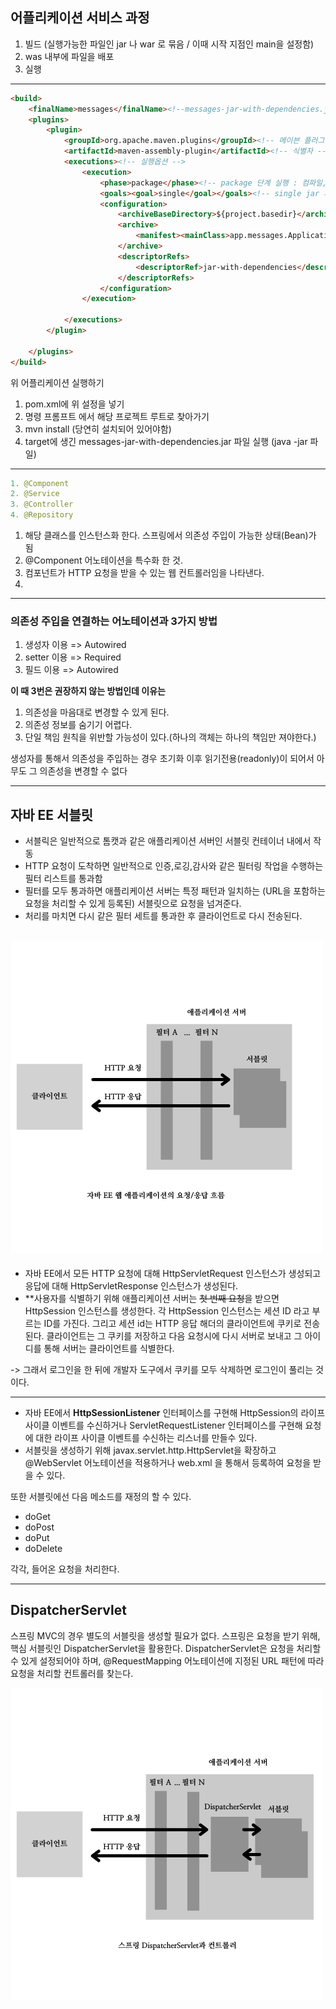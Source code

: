 어플리케이션 서비스 과정
-
1. 빌드 (실행가능한 파일인 jar 나 war 로 묶음 / 이때 시작 지점인 main을 설정함)
2. was 내부에 파일을 배포
3. 실행
---
```html
<build>
    <finalName>messages</finalName><!--messages-jar-with-dependencies.jar 이라는 파일 생성-->
    <plugins>
        <plugin>
            <groupId>org.apache.maven.plugins</groupId><!-- 메이븐 플러그인 사용 -->
            <artifactId>maven-assembly-plugin</artifactId><!-- 식별자 -->
            <executions><!-- 실행옵션 -->
                <execution>
                    <phase>package</phase><!-- package 단계 실행 : 컴파일, 테스트, 빌드를 수행하여 패키지 파일(jar나 war 같은 실행가능한 파일)을 생성한다. -->
                    <goals><goal>single</goal></goals><!-- single jar 파일로 생성하기 위한 옵션이다. -->
                    <configuration>
                        <archiveBaseDirectory>${project.basedir}</archiveBaseDirectory>
                        <archive>
                            <manifest><mainClass>app.messages.Application</mainClass></manifest><!-- 메인 클래스 위치 -->
                        </archive>
                        <descriptorRefs>
                            <descriptorRef>jar-with-dependencies</descriptorRef><!-- 뒤에 붙는 이름 jar-with-dependencies -->
                        </descriptorRefs>
                    </configuration>
                </execution>
    
            </executions>
        </plugin>
    
    </plugins>
</build>
```
위 어플리케이션 실행하기
1. pom.xml에 위 설정을 넣기
2. 명령 프롬프트 에서 해당 프로젝트 루트로 찾아가기
3. mvn install (당연히 설치되어 있어야함)
4. target에 생긴 messages-jar-with-dependencies.jar 파일 실행 (java -jar 파일)
---

```java
1. @Component
2. @Service
3. @Controller
4. @Repository
```
1. 해당 클래스를 인스턴스화 한다. 스프링에서 의존성 주입이 가능한 상태(Bean)가 됨
2. @Component 어노테이션을 특수화 한 것. 
3. 컴포넌트가 HTTP 요청을 받을 수 있는 웹 컨트롤러임을 나타낸다.
4. 
---
### 의존성 주입을 연결하는 어노테이션과 3가지 방법
1. 생성자 이용 => Autowired
2. setter 이용 => Required
3. 필드 이용 => Autowired

**이 때 3번은 권장하지 않는 방법인데 이유는**
1. 의존성을 마음대로 변경할 수 있게 된다.
2. 의존성 정보를 숨기기 어렵다.
3. 단일 책임 원칙을 위반할 가능성이 있다.(하나의 객체는 하나의 책임만 져야한다.)

생성자를 통해서 의존성을 주입하는 경우 초기화 이후 읽기전용(readonly)이 되어서 아무도 그 의존성을 변경할 수 없다

---
## 자바 EE 서블릿
* 서블릭은 일반적으로 톰캣과 같은 애플리케이션 서버인 서블릿 컨테이너 내에서 작동
* HTTP 요청이 도착하면 일반적으로 인증,로깅,감사와 같은 필터링 작업을 수행하는 필터 리스트를 통과함
* 필터를 모두 통과하면 애플리케이션 서버는 특정 패턴과 일치하는 (URL을 포함하는 요청을 처리할 수 있게 등록된) 서블릿으로 요청을 넘겨준다.
* 처리를 마치면 다시 같은 필터 세트를 통과한 후 클라이언트로 다시 전송된다.

![자바 EE 서블릿 흐름도](./src/main/resources/image/javaEERequestAndResponse.png)
---

* 자바 EE에서 모든 HTTP 요청에 대해 HttpServletRequest 인스턴스가 생성되고 응답에 대해 HttpServletResponse 인스턴스가 생성된다.
* **사용자를 식별하기 위해 애플리케이션 서버는 ~~첫 번째 요청~~을 받으면 HttpSession 인스턴스를 생성한다.
각 HttpSession 인스턴스는 세션 ID 라고 부르는 ID를 가진다. 그리고 세션 id는 HTTP 응답 해더의 클라이언트에 쿠키로 전송된다. 클라이언트는 그 쿠키를 저장하고 다음 요청시에 다시 서버로 보내고 그 아이디를 통해 서버는 클라이언트를 식별한다.

-> 그래서 로그인을 한 뒤에 개발자 도구에서 쿠키를 모두 삭제하면 로그인이 풀리는 것이다.

---

* 자바 EE에서 **HttpSessionListener** 인터페이스를 구현해 HttpSession의 라이프 사이클 이벤트를 수신하거나 ServletRequestListener 인터페이스를 구현해 요청에 대한 라이프 사이클 이벤트를 수신하는 리스너를 만들수 있다.
* 서블릿을 생성하기 위해 javax.servlet.http.HttpServlet을 확장하고 @WebServlet 어노테이션을 적용하거나 web.xml 을 통해서 등록하여 요청을 받을 수 있다.

또한 서블릿에선 다음 메소드를 재정의 할 수 있다.

* doGet
* doPost
* doPut
* doDelete

각각, 들어온 요청을 처리한다.

---
DispatcherServlet
-

스프링 MVC의 경우 별도의 서블릿을 생성할 필요가 없다.
스프링은 요청을 받기 위해, 핵심 서블릿인 DispatcherServlet을 활용한다.
DispatcherServlet은 요청을 처리할 수 있게 설정되어야 하며, @RequestMapping 어노테이션에 지정된 URL 패턴에 따라 요청을 처리할 컨트롤러를 찾는다.

![스프링 DispatcherServlet 흐름도](./src/main/resources/image/Spring%20DispatcherServlet%20and%20Controller.png)